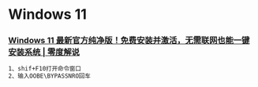 # Windows 11




### [Windows 11 最新官方纯净版！免费安装并激活，无需联网也能一键安装系统 | 零度解说](https://www.youtube.com/watch?v=absq9kTV_NM)


```bash
1、shif+F10打开命令窗口
2、输入OOBE\BYPASSNRO回车
```